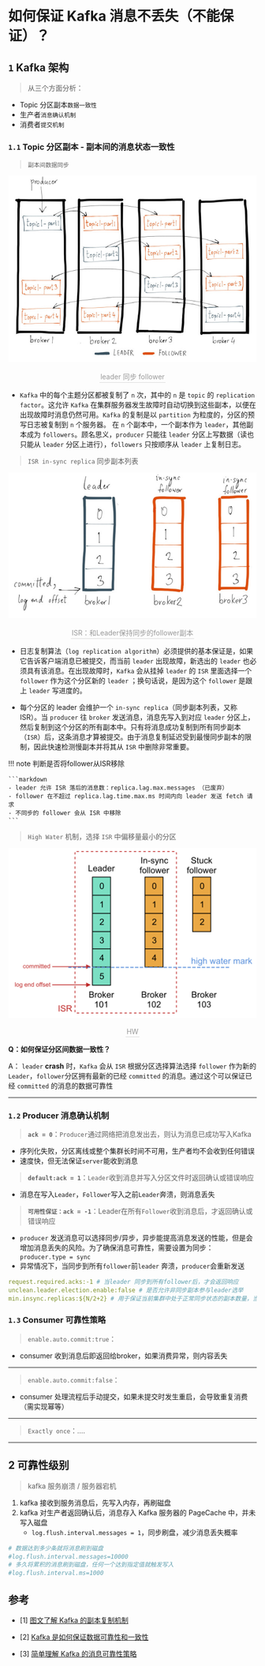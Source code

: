 # 如何保证 Kafka 消息不丢失（不能保证）？

## `1` Kafka 架构

> 从三个方面分析：

- Topic 分区副本`数据一致性`
- 生产者`消息确认机制`
- 消费者`提交机制`

### `1.1` **Topic 分区副本 - 副本间的消息状态一致性**

> `副本间数据同步`

![](./img/fig22.jpeg)
<center>
    <div style="color:orange; border-bottom: 1px solid #d9d9d9;
    display: inline-block;
    color: #999;
    padding: 2px;">leader 同步 follower</div>
</center>

- `Kafka` 中的每个主题分区都被复制了 `n` 次，其中的 `n` 是 `topic` 的 `replication factor`。这允许 `Kafka` 在集群服务器发生故障时自动切换到这些副本，以便在出现故障时消息仍然可用。`Kafka` 的复制是以 `partition` 为粒度的，分区的预写日志被复制到 `n` 个服务器。 在 `n` 个副本中，一个副本作为 `leader`，其他副本成为 `followers`。顾名思义，`producer` 只能往 `leader` 分区上写数据（读也只能从 `leader` 分区上进行），`followers` 只按顺序从 `leader` 上复制日志。

> `ISR in-sync replica` 同步副本列表

![](./img/fig51.jpeg)
<center>
    <div style="color:orange; border-bottom: 1px solid #d9d9d9;
    display: inline-block;
    color: #999;
    padding: 2px;">ISR：和Leader保持同步的follower副本</div>
</center>

- 日志复制算法（`log replication algorithm`）必须提供的基本保证是，如果它告诉客户端消息已被提交，而当前 `leader` 出现故障，新选出的 `leader` 也必须具有该消息。在出现故障时，`Kafka` 会从挂掉 `leader` 的 `ISR` 里面选择一个 `follower` 作为这个分区新的 `leader` ；换句话说，是因为这个 `follower` 是跟上 `leader` 写进度的。

- 每个分区的 leader 会维护一个 `in-sync replica`（同步副本列表，又称 ISR）。当 `producer` 往 `broker` 发送消息，消息先写入到对应 `leader` 分区上，然后复制到这个分区的所有副本中。只有将消息成功复制到所有同步副本（`ISR`）后，这条消息才算被提交。由于消息复制延迟受到最慢同步副本的限制，因此快速检测慢副本并将其从 `ISR` 中删除非常重要。 

!!! note 判断是否将follower从ISR移除

	```markdown
	- leader 允许 ISR 落后的消息数：replica.lag.max.messages （已废弃）
	- follower 在不超过 replica.lag.time.max.ms 时间内向 leader 发送 fetch 请求
	- 不同步的 follower 会从 ISR 中移除
	```

> `High Water` 机制，选择 `ISR` 中偏移量最小的分区

![](./img/OYEFY.png)
<center>
    <div style="color:orange; border-bottom: 1px solid #d9d9d9;
    display: inline-block;
    color: #999;
    padding: 2px;">HW</div>
</center>

**Q：如何保证分区间数据一致性？**

A： `leader` **crash** 时，`Kafka` 会从 `ISR` 根据分区选择算法选择 `follower` 作为新的`Leader`，`follower`分区拥有最新的已经 `committed` 的消息。通过这个可以保证已经 `committed` 的消息的数据可靠性
___


### `1.2` **Producer 消息确认机制**

> **`ack = 0`**：`Producer`通过网络把消息发出去，则认为消息已成功写入Kafka

- 序列化失败，分区离线或整个集群长时间不可用，生产者均不会收到任何错误
- 速度快，但无法保证`server`能收到消息

> **`default:ack = 1`**：`Leader`收到消息并写入分区文件时返回确认或错误响应

- 消息在写入`Leader`，`Follower`写入之前`Leader`奔溃，则消息丢失

> **`可用性保证：ack = -1`**：Leader在所有`Follower`收到消息后，才返回确认或错误响应

- `producer` 发送消息可以选择同步/异步，异步能提高消息发送的性能，但是会增加消息丢失的风险。为了确保消息可靠性，需要设置为同步：`producer.type = sync`
- 异常情况下，当同步到所有`follower`前`leader` 奔溃，`producer`会重新发送


```yaml
request.required.acks:-1 # 当leader 同步到所有follower后，才会返回响应
unclean.leader.election.enable:false # 是否允许非同步副本参与leader选举
min.insync.replicas:${N/2+2} # 用于保证当前集群中处于正常同步状态的副本数量，当实际值小于配置值时，集群停止服务
```


### `1.3` **Consumer 可靠性策略**

> `enable.auto.commit:true`：

- consumer 收到消息后即返回给broker，如果消费异常，则内容丢失
___
> `enable.auto.commit:false`：

- consumer 处理流程后手动提交，如果未提交时发生重启，会导致重复消费（需实现幂等）
___

> `Exactly once`：....
___

## 2 可靠性级别

> kafka 服务崩溃 / 服务器宕机

1. kafka 接收到服务消息后，先写入内存，再刷磁盘
2. kafka 对生产者返回确认后，消息存入 Kafka 服务器的 PageCache 中，并未写入磁盘
    - `log.flush.interval.messages = 1`，同步刷盘，减少消息丢失概率

```yaml
# 数据达到多少条就将消息刷到磁盘
#log.flush.interval.messages=10000
# 多久将累积的消息刷到磁盘，任何一个达到指定值就触发写入
#log.flush.interval.ms=1000
```

## 参考

- [1] [图文了解 Kafka 的副本复制机制](https://mp.weixin.qq.com/s?__biz=MzA5MTc0NTMwNQ==&mid=2650716907&idx=1&sn=3aaf4be490baf2697633b7470cf76457&chksm=887da79dbf0a2e8b31983bf37018adb0e9026c87dff5d1d43a3b4209580d71ecbe1f085be96f&scene=21#wechat_redirect)

- [2] [Kafka 是如何保证数据可靠性和一致性](https://cloud.tencent.com/developer/article/1488458)

- [3] [简单理解 Kafka 的消息可靠性策略](https://cloud.tencent.com/developer/article/1752150)
